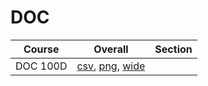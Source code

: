 # DOC

| Course | Overall | Section |
| ------ | ------- | ------- |
| DOC 100D | [csv](https://github.com/UCSD-Historical-Enrollment-Data/2024Summer1/blob/main/overall/DOC%20100D.csv), [png](https://raw.githubusercontent.com/UCSD-Historical-Enrollment-Data/2024Summer1/main/plot_overall/DOC%20100D.png), [wide](https://raw.githubusercontent.com/UCSD-Historical-Enrollment-Data/2024Summer1/main/plot_overall_wide/DOC%20100D.png) |  |
